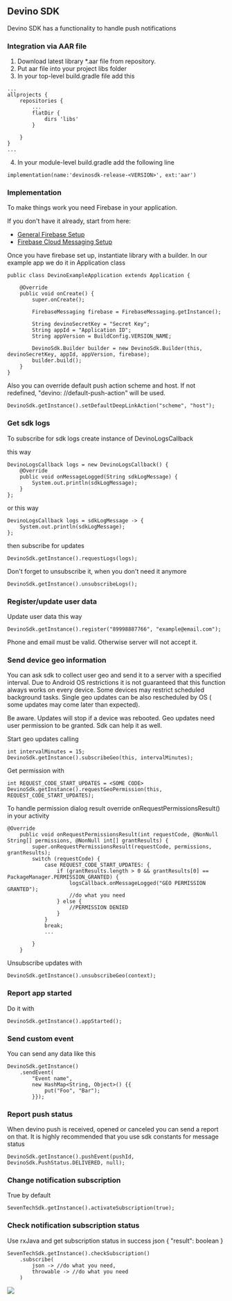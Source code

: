 ## Devino SDK

Devino SDK has a functionality to handle push notifications

### Integration via AAR file

1. Download latest library *.aar file from repository.
2. Put aar file into your project libs folder
3. In your top-level build.gradle file add this

```
...
allprojects {
    repositories {
        ...
        flatDir {
            dirs 'libs'
        }
        
    }
}
...
```

4. In your module-level build.gradle add the following line

```
implementation(name:'devinosdk-release-<VERSION>', ext:'aar')
```

### Implementation

To make things work you need Firebase in your application.

If you don't have it already, start from here:

* [General Firebase Setup](https://firebase.google.com/docs/android/setup?authuser=0)
* [Firebase Cloud Messaging Setup](https://firebase.google.com/docs/cloud-messaging/android/client?authuser=0)

Once you have firebase set up, instantiate library with a builder. In our example app we do it in
Application class

```
public class DevinoExampleApplication extends Application {

    @Override
    public void onCreate() {
        super.onCreate();

        FirebaseMessaging firebase = FirebaseMessaging.getInstance();
        
        String devinoSecretKey = "Secret Key";
        String appId = "Application ID";
        String appVersion = BuildConfig.VERSION_NAME;
        
        DevinoSdk.Builder builder = new DevinoSdk.Builder(this, devinoSecretKey, appId, appVersion, firebase);
        builder.build();
    }
}
```

Also you can override default push action scheme and host. If not redefined, "devino:
//default-push-action" will be used.

```
DevinoSdk.getInstance().setDefaultDeepLinkAction("scheme", "host");
```

### Get sdk logs

To subscribe for sdk logs create instance of DevinoLogsCallback

this way

```
DevinoLogsCallback logs = new DevinoLogsCallback() {
    @Override
    public void onMessageLogged(String sdkLogMessage) {
        System.out.println(sdkLogMessage);
    }
};
```

or this way

```
DevinoLogsCallback logs = sdkLogMessage -> {
    System.out.println(sdkLogMessage);
};
```

then subscribe for updates

```
DevinoSdk.getInstance().requestLogs(logs);
```

Don't forget to unsubscribe it, when you don't need it anymore

```
DevinoSdk.getInstance().unsubscribeLogs();
```

### Register/update user data

Update user data this way

```
DevinoSdk.getInstance().register("89998887766", "example@email.com");
```

Phone and email must be valid. Otherwise server will not accept it.

### Send device geo information

You can ask sdk to collect user geo and send it to a server with a specified interval. Due to
Android OS restrictions it is not guaranteed that this function always works on every device. Some
devices may restrict scheduled background tasks. Single geo updates can be also rescheduled by OS (
some updates may come later than expected).

Be aware. Updates will stop if a device was rebooted. Geo updates need user permission to be
granted. Sdk can help it as well.

Start geo updates calling

```
int intervalMinutes = 15;
DevinoSdk.getInstance().subscribeGeo(this, intervalMinutes);
```

Get permission with

```
int REQUEST_CODE_START_UPDATES = <SOME CODE>
DevinoSdk.getInstance().requestGeoPermission(this, REQUEST_CODE_START_UPDATES);
```

To handle permission dialog result override onRequestPermissionsResult() in your activity

```
@Override
    public void onRequestPermissionsResult(int requestCode, @NonNull String[] permissions, @NonNull int[] grantResults) {
        super.onRequestPermissionsResult(requestCode, permissions, grantResults);
        switch (requestCode) {
            case REQUEST_CODE_START_UPDATES: {
                if (grantResults.length > 0 && grantResults[0] == PackageManager.PERMISSION_GRANTED) {
                    logsCallback.onMessageLogged("GEO PERMISSION GRANTED");
                    //do what you need
                } else {
                    //PERMISSION DENIED
                }
            }
            break;
            ...

        }
    }
```

Unsubscribe updates with

```
DevinoSdk.getInstance().unsubscribeGeo(context);
```

### Report app started

Do it with

```
DevinoSdk.getInstance().appStarted();
```

### Send custom event

You can send any data like this

```
DevinoSdk.getInstance()
    .sendEvent(
        "Event name", 
        new HashMap<String, Object>() {{
            put("Foo", "Bar");
        }});
```

### Report push status

When devino push is received, opened or canceled you can send a report on that. It is highly
recommended that you use sdk constants for message status

```
DevinoSdk.getInstance().pushEvent(pushId, DevinoSdk.PushStatus.DELIVERED, null);
```

### Change notification subscription

True by default

```
SevenTechSdk.getInstance().activateSubscription(true);
```

### Check notification subscription status

Use rxJava and get subscription status in success json { "result": boolean }

```
SevenTechSdk.getInstance().checkSubscription()
    .subscribe(
        json -> //do what you need,
        throwable -> //do what you need
    )
```

[![](https://jitpack.io/v/devinotelecom/push-android-sdk.svg)](https://jitpack.io/#devinotelecom/push-android-sdk)
